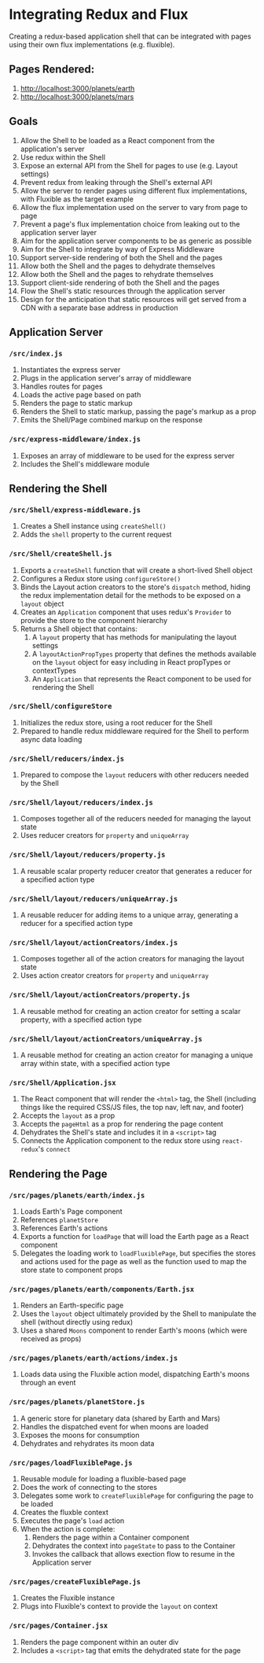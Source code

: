 # Integrating Redux and Flux

Creating a redux-based application shell that can be integrated with pages using their own flux implementations (e.g. fluxible).

## Pages Rendered:

1. [http://localhost:3000/planets/earth](http://localhost:3000/planets/earth)
1. [http://localhost:3000/planets/mars](http://localhost:3000/planets/mars)

## Goals

1. Allow the Shell to be loaded as a React component from the application's server
1. Use redux within the Shell
1. Expose an external API from the Shell for pages to use (e.g. Layout settings)
1. Prevent redux from leaking through the Shell's external API
1. Allow the server to render pages using different flux implementations, with Fluxible as the target example
1. Allow the flux implementation used on the server to vary from page to page
1. Prevent a page's flux implementation choice from leaking out to the application server layer
1. Aim for the application server components to be as generic as possible
1. Aim for the Shell to integrate by way of Express Middleware
1. Support server-side rendering of both the Shell and the pages
1. Allow both the Shell and the pages to dehydrate themselves
1. Allow both the Shell and the pages to rehydrate themselves
1. Support client-side rendering of both the Shell and the pages
1. Flow the Shell's static resources through the application server
1. Design for the anticipation that static resources will get served from a CDN with a separate base address in production

## Application Server

### `/src/index.js`

1. Instantiates the express server
1. Plugs in the application server's array of middleware
1. Handles routes for pages
1. Loads the active page based on path
1. Renders the page to static markup
1. Renders the Shell to static markup, passing the page's markup as a prop
1. Emits the Shell/Page combined markup on the response

### `/src/express-middleware/index.js`

1. Exposes an array of middleware to be used for the express server
1. Includes the Shell's middleware module

## Rendering the Shell

### `/src/Shell/express-middleware.js`

1. Creates a Shell instance using `createShell()`
1. Adds the `shell` property to the current request

### `/src/Shell/createShell.js`

1. Exports a `createShell` function that will create a short-lived Shell object
1. Configures a Redux store using `configureStore()`
1. Binds the Layout action creators to the store's `dispatch` method, hiding the redux implementation detail for the methods to be exposed on a `layout` object
1. Creates an `Application` component that uses redux's `Provider` to provide the store to the component hierarchy
1. Returns a Shell object that contains:
    1. A `layout` property that has methods for manipulating the layout settings
    1. A `layoutActionPropTypes` property that defines the methods available on the `layout` object for easy including in React propTypes or contextTypes
    1. An `Application` that represents the React component to be used for rendering the Shell

### `/src/Shell/configureStore`

1. Initializes the redux store, using a root reducer for the Shell
1. Prepared to handle redux middleware required for the Shell to perform async data loading

### `/src/Shell/reducers/index.js`

1. Prepared to compose the `layout` reducers with other reducers needed by the Shell

### `/src/Shell/layout/reducers/index.js`

1. Composes together all of the reducers needed for managing the layout state
1. Uses reducer creators for `property` and `uniqueArray`

### `/src/Shell/layout/reducers/property.js`

1. A reusable scalar property reducer creator that generates a reducer for a specified action type

### `/src/Shell/layout/reducers/uniqueArray.js`

1. A reusable reducer for adding items to a unique array, generating a reducer for a specified action type

### `/src/Shell/layout/actionCreators/index.js`

1. Composes together all of the action creators for managing the layout state
1. Uses action creator creators for `property` and `uniqueArray`

### `/src/Shell/layout/actionCreators/property.js`

1. A reusable method for creating an action creator for setting a scalar property, with a specified action type

### `/src/Shell/layout/actionCreators/uniqueArray.js`

1. A reusable method for creating an action creator for managing a unique array within state, with a specified action type

### `/src/Shell/Application.jsx`

1. The React component that will render the `<html>` tag, the Shell (including things like the required CSS/JS files, the top nav, left nav, and footer)
1. Accepts the `layout` as a prop
1. Accepts the `pageHtml` as a prop for rendering the page content
1. Dehydrates the Shell's state and includes it in a `<script>` tag
1. Connects the Application component to the redux store using `react-redux`'s `connect`

## Rendering the Page

### `/src/pages/planets/earth/index.js`

1. Loads Earth's Page component
1. References `planetStore`
1. References Earth's actions
1. Exports a function for `loadPage` that will load the Earth page as a React component
1. Delegates the loading work to `loadFluxiblePage`, but specifies the stores and actions used for the page as well as the function used to map the store state to component props

### `/src/pages/planets/earth/components/Earth.jsx`

1. Renders an Earth-specific page
1. Uses the `layout` object ultimately provided by the Shell to manipulate the shell (without directly using redux)
1. Uses a shared `Moons` component to render Earth's moons (which were received as props)

### `/src/pages/planets/earth/actions/index.js`

1. Loads data using the Fluxible action model, dispatching Earth's moons through an event

### `/src/pages/planets/planetStore.js`

1. A generic store for planetary data (shared by Earth and Mars)
1. Handles the dispatched event for when moons are loaded
1. Exposes the moons for consumption
1. Dehydrates and rehydrates its moon data

### `/src/pages/loadFluxiblePage.js`

1. Reusable module for loading a fluxible-based page
1. Does the work of connecting to the stores
1. Delegates some work to `createFluxiblePage` for configuring the page to be loaded
1. Creates the fluxble context
1. Executes the page's `load` action
1. When the action is complete:
    1. Renders the page within a Container component
    1. Dehydrates the context into `pageState` to pass to the Container
    1. Invokes the callback that allows exection flow to resume in the Application server

### `/src/pages/createFluxiblePage.js`

1. Creates the Fluxible instance
1. Plugs into Fluxible's context to provide the `layout` on context

### `/src/pages/Container.jsx`

1. Renders the page component within an outer div
1. Includes a `<script>` tag that emits the dehydrated state for the page